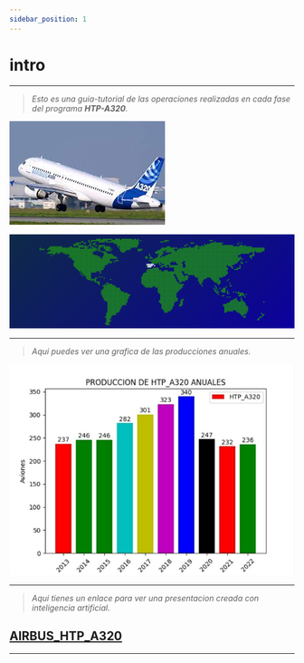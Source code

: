 ```yaml
---
sidebar_position: 1
---
```


# intro
---

>*Esto es una guia-tutorial de las operaciones realizadas en cada fase del programa **HTP-A320**.*

![A320](../../static/ima_A320/A320.jpg "A320 Despegando.")

![World1](../../static/img-svg/World1.svg "World")

---

>*Aqui puedes ver una grafica de las producciones anuales.*

![HTP_A320](../../static/ima_A320/Grafica-A320.jpg "HTP_A320")

---

>*Aqui tienes un enlace para ver una presentacion creada con inteligencia artificial.*





[AIRBUS_HTP_A320](https://tome.app/juan-b71/la-linea-de-produccion-del-htpa320-de-airbus-en-cadiz-una-maravilla-de-la-ingenieria-aeronautica-cljkrm5qm0jnvo73blf3oj2n7)
---

---


